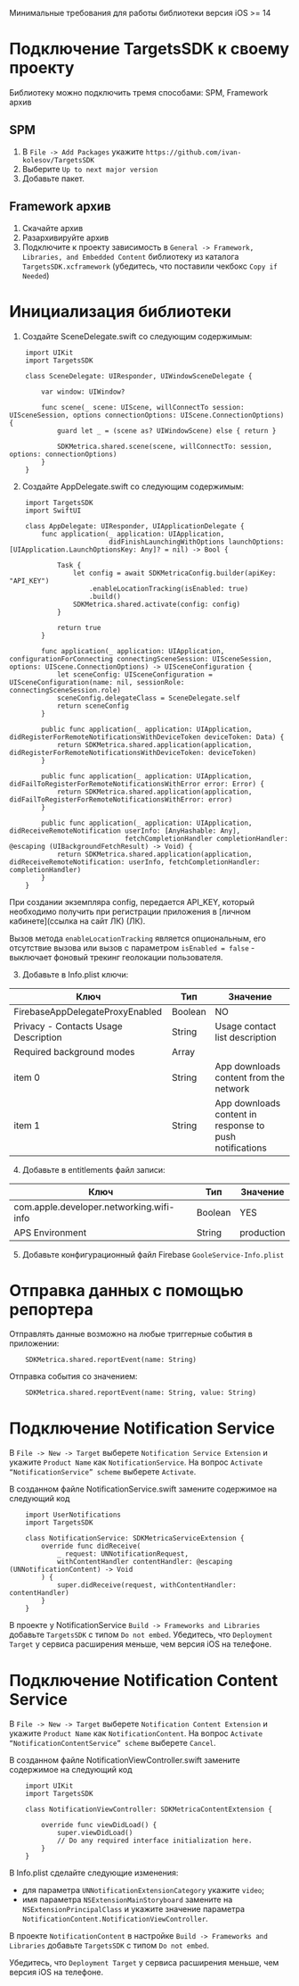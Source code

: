 Минимальные требования для работы библиотеки версия iOS >= 14

# Подключение TargetsSDK к своему проекту

Библиотеку можно подключить тремя способами: SPM, Framework архив

## SPM
1. В `File -> Add Packages` укажите `https://github.com/ivan-kolesov/TargetsSDK`
2. Выберите `Up to next major version`
3. Добавьте пакет.

## Framework архив
1. Скачайте архив
2. Разархивируйте архив
3. Подключите к проекту зависимость в `General -> Framework, Libraries, and Embedded Content` библиотеку из каталога `TargetsSDK.xcframework` (убедитесь, что поставили чекбокс `Copy if Needed`)

# Инициализация библиотеки
1. Создайте SceneDelegate.swift со следующим содержимым:
```
    import UIKit
    import TargetsSDK

    class SceneDelegate: UIResponder, UIWindowSceneDelegate {

        var window: UIWindow?

        func scene(_ scene: UIScene, willConnectTo session: UISceneSession, options connectionOptions: UIScene.ConnectionOptions) {
            guard let _ = (scene as? UIWindowScene) else { return }

            SDKMetrica.shared.scene(scene, willConnectTo: session, options: connectionOptions)
        }
    }
```

2. Создайте AppDelegate.swift со следующим содержимым:
```
    import TargetsSDK
    import SwiftUI

    class AppDelegate: UIResponder, UIApplicationDelegate {
        func application(_ application: UIApplication,
                         didFinishLaunchingWithOptions launchOptions: [UIApplication.LaunchOptionsKey: Any]? = nil) -> Bool {
    
            Task {
                let config = await SDKMetricaConfig.builder(apiKey: "API_KEY")
                    .enableLocationTracking(isEnabled: true)
                    .build()
                SDKMetrica.shared.activate(config: config)
            }
            
            return true
        }

        func application(_ application: UIApplication, configurationForConnecting connectingSceneSession: UISceneSession, options: UIScene.ConnectionOptions) -> UISceneConfiguration {
            let sceneConfig: UISceneConfiguration = UISceneConfiguration(name: nil, sessionRole: connectingSceneSession.role)
            sceneConfig.delegateClass = SceneDelegate.self
            return sceneConfig
        }

        public func application(_ application: UIApplication, didRegisterForRemoteNotificationsWithDeviceToken deviceToken: Data) {
            return SDKMetrica.shared.application(application, didRegisterForRemoteNotificationsWithDeviceToken: deviceToken)
        }

        public func application(_ application: UIApplication, didFailToRegisterForRemoteNotificationsWithError error: Error) {
            return SDKMetrica.shared.application(application, didFailToRegisterForRemoteNotificationsWithError: error)
        }

        public func application(_ application: UIApplication, didReceiveRemoteNotification userInfo: [AnyHashable: Any],
                             fetchCompletionHandler completionHandler: @escaping (UIBackgroundFetchResult) -> Void) {
            return SDKMetrica.shared.application(application, didReceiveRemoteNotification: userInfo, fetchCompletionHandler: completionHandler)
        }
    }
```
При создании экземпляра config, передается API_KEY, который необходимо получить при регистрации приложения в [личном кабинете](ссылка на сайт ЛК) (ЛК).

Вызов метода `enableLocationTracking` является опциональным, его отсутствие вызова или вызов с параметром `isEnabled = false` - выключает фоновый трекинг геолокации пользователя.


3. Добавьте в Info.plist ключи:

| Ключ                                                        | Тип     |Значение|
|-------------------------------------------------------------|---------|------------------------------------|
| FirebaseAppDelegateProxyEnabled                             | Boolean | NO                                 |
| Privacy - Contacts Usage Description                        | String  |Usage contact list description|
| Required background modes                                   | Array   |                                     |
| item 0                                                      | String  |App downloads content from the network|
| item 1                                                      | String  |App downloads content in response to push notifications|

4. Добавьте в entitlements файл записи:

|Ключ|Тип|Значение|
|---|---|---|
|com.apple.developer.networking.wifi-info|Boolean|YES|
|APS Environment|String|production|

5. Добавьте конфигурационный файл Firebase `GooleService-Info.plist`

# Отправка данных с помощью репортера

Отправлять данные возможно на любые триггерные события в приложении:
```
    SDKMetrica.shared.reportEvent(name: String)
```
Отправка события со значением:
```
    SDKMetrica.shared.reportEvent(name: String, value: String)
```

# Подключение Notification Service

В `File -> New -> Target` выберете `Notification Service Extension` и укажите `Product Name` как `NotificationService`.
На вопрос `Activate “NotificationService” scheme` выберете `Activate`.

В созданном файле NotificationService.swift замените содержимое на следующий код

```
    import UserNotifications
    import TargetsSDK
    
    class NotificationService: SDKMetricaServiceExtension {
        override func didReceive(
            _ request: UNNotificationRequest,
            withContentHandler contentHandler: @escaping (UNNotificationContent) -> Void
        ) {
            super.didReceive(request, withContentHandler: contentHandler)
        }
    }
```

В проекте у NotificationService `Build -> Frameworks and Libraries` добавьте `TargetsSDK` с типом `Do not embed`. 
Убедитесь, что `Deployment Target` у сервиса расширения меньше, чем версия iOS на телефоне. 

# Подключение Notification Content Service

В `File -> New -> Target` выберете `Notification Content Extension` и укажите `Product Name` как `NotificationContent`.
На вопрос `Activate “NotificationContentService” scheme` выберете `Cancel`.

В созданном файле NotificationViewController.swift замените содержимое на следующий код

```
    import UIKit
    import TargetsSDK
    
    class NotificationViewController: SDKMetricaContentExtension {
        
        override func viewDidLoad() {
            super.viewDidLoad()
            // Do any required interface initialization here.
        }
    }
```

В Info.plist сделайте следующие изменения:
* для параметра `UNNotificationExtensionCategory` укажите `video`;
* имя параметра `NSExtensionMainStoryboard` замените на `NSExtensionPrincipalClass` и укажите значение параметра `NotificationContent.NotificationViewController`.

В проекте `NotificationContent` в настройке `Build -> Frameworks and Libraries` добавьте `TargetsSDK` с типом `Do not embed`.

Убедитесь, что `Deployment Target` у сервиса расширения меньше, чем версия iOS на телефоне. 
